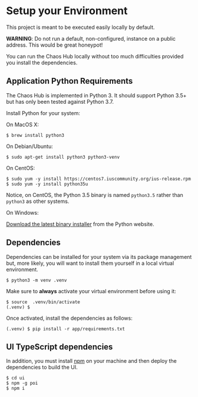# Setup your Environment

This project is meant to be executed easily locally by default.

**WARNING**: Do not run a default, non-configured, instance on a public address.
This would be great honeypot!

You can run the Chaos Hub locally without too much difficulties provided
you install the dependencies.

## Application Python Requirements

The Chaos Hub is implemented in Python 3. It should support Python 3.5+ 
but has only been tested against Python 3.7.

Install Python for your system:

On MacOS X:

```
$ brew install python3
```

On Debian/Ubuntu:

```
$ sudo apt-get install python3 python3-venv
```

On CentOS:

```
$ sudo yum -y install https://centos7.iuscommunity.org/ius-release.rpm
$ sudo yum -y install python35u
```

Notice, on CentOS, the Python 3.5 binary is named `python3.5` rather than
`python3` as other systems.

On Windows:

[Download the latest binary installer][pywin] from the Python website.

[pywin]: https://www.python.org/downloads/windows/

## Dependencies

Dependencies can be installed for your system via its package management but,
more likely, you will want to install them yourself in a local virtual
environment.

```
$ python3 -m venv .venv
```

Make sure to **always** activate your virtual environment before using it:

```
$ source  .venv/bin/activate
(.venv) $
```

Once activated, install the dependencies as follows:

```
(.venv) $ pip install -r app/requirements.txt
```

## UI TypeScript dependencies

In addition, you must install [npm][npm] on your machine and then deploy
the dependencies to build the UI.

[npm]: https://www.npmjs.com/

```
$ cd ui
$ npm -g poi
$ npm i
```
